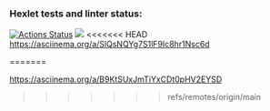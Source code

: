 ### Hexlet tests and linter status:
[![Actions Status](https://github.com/Artemka1989/python-project-49/workflows/hexlet-check/badge.svg)](https://github.com/Artemka1989/python-project-49/actions)
<a href="https://codeclimate.com/github/Artemka1989/python-project-49/maintainability"><img src="https://api.codeclimate.com/v1/badges/8ba36e38c6ba95520ab9/maintainability" /></a>
<<<<<<< HEAD
https://asciinema.org/a/SlQsNQYg7S1lF9Ic8hr1Nsc6d

=======

https://asciinema.org/a/B9KtSUxJmTiYxCDt0pHV2EYSD
>>>>>>> refs/remotes/origin/main
